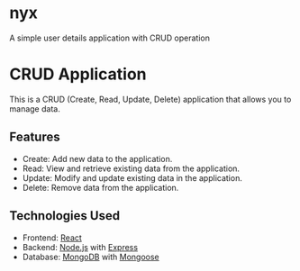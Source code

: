 # nyx
A simple user details application with CRUD operation 
# CRUD Application

This is a CRUD (Create, Read, Update, Delete) application that allows you to manage data.

## Features

- Create: Add new data to the application.
- Read: View and retrieve existing data from the application.
- Update: Modify and update existing data in the application.
- Delete: Remove data from the application.

## Technologies Used

- Frontend: [React](https://reactjs.org)
- Backend: [Node.js](https://nodejs.org) with [Express](https://expressjs.com)
- Database: [MongoDB](https://www.mongodb.com) with [Mongoose](https://mongoosejs.com)
